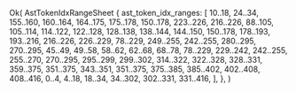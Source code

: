 Ok(
    AstTokenIdxRangeSheet {
        ast_token_idx_ranges: [
            10..18,
            24..34,
            155..160,
            160..164,
            164..175,
            175..178,
            150..178,
            223..226,
            216..226,
            88..105,
            105..114,
            114..122,
            122..128,
            128..138,
            138..144,
            144..150,
            150..178,
            178..193,
            193..216,
            216..226,
            226..229,
            78..229,
            249..255,
            242..255,
            280..295,
            270..295,
            45..49,
            49..58,
            58..62,
            62..68,
            68..78,
            78..229,
            229..242,
            242..255,
            255..270,
            270..295,
            295..299,
            299..302,
            314..322,
            322..328,
            328..331,
            359..375,
            351..375,
            343..351,
            351..375,
            375..385,
            385..402,
            402..408,
            408..416,
            0..4,
            4..18,
            18..34,
            34..302,
            302..331,
            331..416,
        ],
    },
)